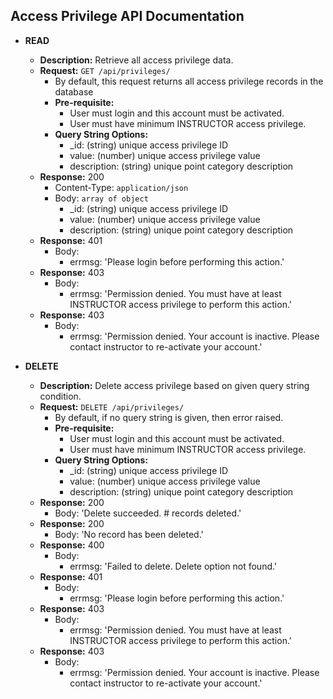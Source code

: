 Access Privilege API Documentation
------------

+ **READ**
    + **Description:** Retrieve all access privilege data.
    + **Request:** ```GET /api/privileges/```
        + By default, this request returns all access privilege records in the database
        + **Pre-requisite:**
            + User must login and this account must be activated.
            + User must have minimum INSTRUCTOR access privilege.
        + **Query String Options:**
            + _id: (string) unique access privilege ID
            + value: (number) unique access privilege value
            + description: (string) unique point category description
    + **Response:** 200
        + Content-Type: ```application/json```
        + Body: ```array of object```
            + _id: (string) unique access privilege ID
            + value: (number) unique access privilege value
            + description: (string) unique point category description
    + **Response:** 401
        + Body:
            + errmsg: 'Please login before performing this action.'
    + **Response:** 403
        + Body:
            + errmsg: 'Permission denied. You must have at least INSTRUCTOR access privilege to perform this action.'    
    + **Response:** 403
        + Body:
            + errmsg: 'Permission denied. Your account is inactive. Please contact instructor to re-activate your account.'

+ **DELETE**
    + **Description:** Delete access privilege based on given query string condition.
    + **Request:** ```DELETE /api/privileges/```
        + By default, if no query string is given, then error raised.
        + **Pre-requisite:**
            + User must login and this account must be activated.
            + User must have minimum INSTRUCTOR access privilege.
        + **Query String Options:**
            + _id: (string) unique access privilege ID
            + value: (number) unique access privilege value
            + description: (string) unique point category description
    + **Response:** 200
        + Body: 'Delete succeeded. # records deleted.'
    + **Response:** 200
        + Body: 'No record has been deleted.'
    + **Response:** 400
        + Body:
            + errmsg: 'Failed to delete. Delete option not found.'
    + **Response:** 401
        + Body:
            + errmsg: 'Please login before performing this action.'
    + **Response:** 403
        + Body:
            + errmsg: 'Permission denied. You must have at least INSTRUCTOR access privilege to perform this action.'
    + **Response:** 403
        + Body:
            + errmsg: 'Permission denied. Your account is inactive. Please contact instructor to re-activate your account.'

